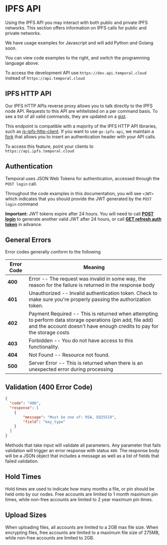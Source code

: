# IPFS API

Using the IPFS API you may interact with both public and private IPFS networks.
This section offers information on IPFS calls for public and private networks.

We have usage examples for Javascript and will add Python and Golang soon.

You can view code examples to the right, and switch the programming language above.

To access the development API use `https://dev.api.temporal.cloud` instead of `https://api.temporal.cloud`

## IPFS HTTP API

Our IPFS HTTP APIs reverse proxy allows you to talk directly to the IPFS node API. Requests to this API are whitelisted on a per command basis. To see a list of all valid commands, they are updated on a [gist](https://gist.github.com/postables/55be1cf00e8ffafff6e663c198bf6482).

This endpoint is compatible with a majority of the IPFS HTTP API libraries, such as [js-ipfs-http-client](https://github.com/ipfs/js-ipfs-http-client). If you want to use `go-ipfs-api`, we maintain a [fork](https://github.com/RTradeLtd/go-ipfs-api) that allows you to insert an authentication header with your API calls.

To access this feature, point your clients to `https://api.ipfs.temporal.cloud`

## Authentication

Temporal uses JSON Web Tokens for authentication, accessed through the `POST login` call.

Throughout the code examples in this documentation, you will see `<JWT>` which indicates that you should provide the JWT generated by the `POST login` command

<aside class="success">
<b>Important:</b>  JWT tokens expire after 24 hours. You will need to call <b><a href="/account.html#post-login">POST login</a></b> to generate another valid JWT after 24 hours, or call <b><a href="/account.html#get-refreshed-auth-token">GET refresh auth token</a></b> in advance.
</aside>

## General Errors

Error codes generally conform to the following

Error Code | Meaning
---------- | -------
<b>400</b> | Error --  The request was invalid in some way, the reason for the failure is returned in the response body
<b>401</b> | Unauthorized -- Invalid authentication token.  Check to make sure you're properly passing the authorization token.
<b>402</b> | Payment Required -- This is returned when attempting to perform data storage operations (pin add, file add) and the account doesn't have enough credits to pay for the storage costs
<b>403</b> | Forbidden -- You do not have access to this functionality.
<b>404</b> | Not Found -- Resource not found.
<b>500</b> | Server Error -- This is returned when there is an unexpected error during processing

## Validation (400 Error Code)

```json
{
  "code": "400",
  "response": [
    {
        "message": "Must be one of: RSA, ED25519",
        "field": "key_type"
    }
  ]
}
```

Methods that take input will validate all parameters. Any parameter that fails validation will trigger an error response with status `400`. The response body will be a JSON object that includes a message as well as a list of fields that failed validation.

## Hold Times

Hold times are used to indicate how many months a file, or pin should be held onto by our nodes. Free accounts are limited to 1 month maximum pin times, while non-free accounts are limited to 2 year maximum pin times.

## Upload Sizes

When uploading files, all accounts are limited to a 2GB max file size. When encrypting files, free accounts are limited to a maximum file size of 275MB, while non-free accounts are limited to 2GB.